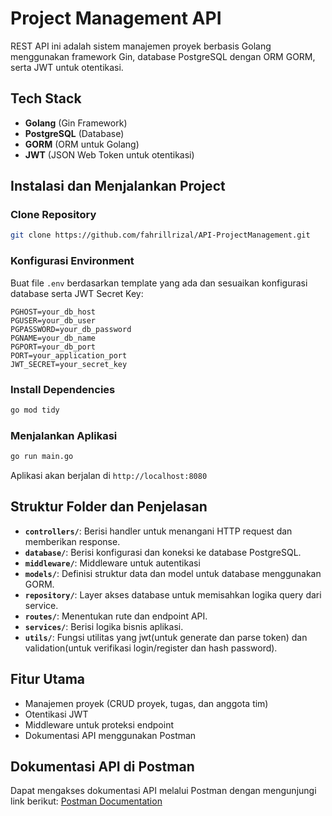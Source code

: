 # Project Management API

REST API ini adalah sistem manajemen proyek berbasis Golang menggunakan framework Gin, database PostgreSQL dengan ORM GORM, serta JWT untuk otentikasi.

## Tech Stack
- **Golang** (Gin Framework)
- **PostgreSQL** (Database)
- **GORM** (ORM untuk Golang)
- **JWT** (JSON Web Token untuk otentikasi)

## Instalasi dan Menjalankan Project

### Clone Repository
```bash
git clone https://github.com/fahrillrizal/API-ProjectManagement.git
```

### Konfigurasi Environment
Buat file `.env` berdasarkan template yang ada dan sesuaikan konfigurasi database serta JWT Secret Key:
```env
PGHOST=your_db_host
PGUSER=your_db_user
PGPASSWORD=your_db_password
PGNAME=your_db_name
PGPORT=your_db_port
PORT=your_application_port
JWT_SECRET=your_secret_key
```

### Install Dependencies
```bash
go mod tidy
```

### Menjalankan Aplikasi
```bash
go run main.go
```
Aplikasi akan berjalan di `http://localhost:8080`

## Struktur Folder dan Penjelasan

- **`controllers/`**: Berisi handler untuk menangani HTTP request dan memberikan response.
- **`database/`**: Berisi konfigurasi dan koneksi ke database PostgreSQL.
- **`middleware/`**: Middleware untuk autentikasi
- **`models/`**: Definisi struktur data dan model untuk database menggunakan GORM.
- **`repository/`**: Layer akses database untuk memisahkan logika query dari service.
- **`routes/`**: Menentukan rute dan endpoint API.
- **`services/`**: Berisi logika bisnis aplikasi.
- **`utils/`**: Fungsi utilitas yang jwt(untuk generate dan parse token) dan validation(untuk verifikasi login/register dan hash password).

## Fitur Utama
- Manajemen proyek (CRUD proyek, tugas, dan anggota tim)
- Otentikasi JWT
- Middleware untuk proteksi endpoint
- Dokumentasi API menggunakan Postman

## Dokumentasi API di Postman
Dapat mengakses dokumentasi API melalui Postman dengan mengunjungi link berikut:
[Postman Documentation](https://documenter.getpostman.com/view/22087046/2sAYQiCoX5)
